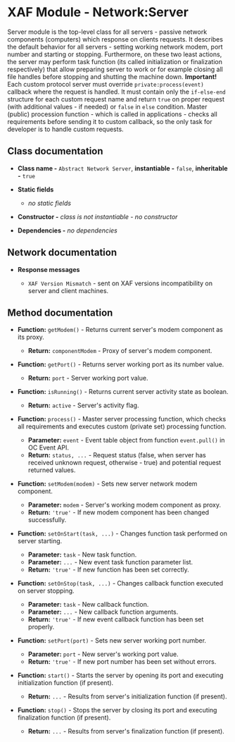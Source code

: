 # XAF Module - Network:Server

Server module is the top-level class for all servers - passive network components (computers) which response on clients requests. It describes the default behavior for all servers - setting working network modem, port number and starting or stopping. Furthermore, on these two least actions, the server may perform task function (its called initialization or finalization respectively) that allow preparing server to work or for example closing all file handles before stopping and shutting the machine down. **Important!** Each custom protocol server must override `private:process(event)` callback where the request is handled. It must contain only the `if-else-end` structure for each custom request name and return `true` on proper request (with additional values - if needed) or `false` in `else` condition. Master (public) procession function - which is called in applications - checks all requirements before sending it to custom callback, so the only task for developer is to handle custom requests.

## Class documentation

* **Class name -** `Abstract Network Server`, **instantiable -** `false`, **inheritable -** `true`
* **Static fields**

  * *no static fields*

* **Constructor -** *class is not instantiable - no constructor*
* **Dependencies -** *no dependencies*

## Network documentation

* **Response messages**

  * `XAF Version Mismatch` - sent on XAF versions incompatibility on server and client machines.

## Method documentation

* **Function:** `getModem()` - Returns current server's modem component as its proxy.

  * **Return:** `componentModem` - Proxy of server's modem component.

* **Function:** `getPort()` - Returns server working port as its number value.

  * **Return:** `port` - Server working port value.

* **Function:** `isRunning()` - Returns current server activity state as boolean.

  * **Return:** `active` - Server's activity flag.

* **Function:** `process()` - Master server processing function, which checks all requirements and executes custom (private set) processing function.

  * **Parameter:** `event` - Event table object from function `event.pull()` in OC Event API.
  * **Return:** `status, ...` - Request status (false, when server has received unknown request, otherwise - true) and potential request returned values.

* **Function:** `setModem(modem)` - Sets new server network modem component.

  * **Parameter:** `modem` - Server's working modem component as proxy.
  * **Return:** `'true'` - If new modem component has been changed successfully.

* **Function:** `setOnStart(task, ...)` - Changes function task performed on server starting.

  * **Parameter:** `task` - New task function.
  * **Parameter:** `...` - New event task function parameter list.
  * **Return:** `'true'` - If new function has been set correctly.

* **Function:** `setOnStop(task, ...)` - Changes callback function executed on server stopping.

  * **Parameter:** `task` - New callback function.
  * **Parameter:** `...` - New callback function arguments.
  * **Return:** `'true'` - If new event callback function has been set properly.

* **Function:** `setPort(port)` - Sets new server working port number.

  * **Parameter:** `port` - New server's working port value.
  * **Return:** `'true'` - If new port number has been set without errors.

* **Function:** `start()` - Starts the server by opening its port and executing initialization function (if present).

  * **Return:** `...` - Results from server's initialization function (if present).

* **Function:** `stop()` - Stops the server by closing its port and executing finalization function (if present).

  * **Return:** `...` - Results from server's finalization function (if present).
